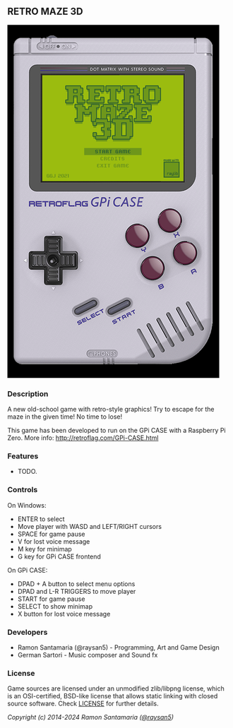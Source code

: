 ## RETRO MAZE 3D

![RETRO MAZE 3D](screenshots/screenshot000.png "RETRO MAZE 3D")

### Description

A new old-school game with retro-style graphics! Try to escape for the maze in the given time! No time to lose!

This game has been developed to run on the GPi CASE with a Raspberry Pi Zero.
More info: http://retroflag.com/GPi-CASE.html

### Features

 - TODO.

### Controls

On Windows:
 - ENTER to select
 - Move player with WASD and LEFT/RIGHT cursors
 - SPACE for game pause
 - V for lost voice message
 - M key for minimap
 - G key for GPi CASE frontend

On GPi CASE:
 - DPAD + A button to select menu options
 - DPAD and L-R TRIGGERS to move player 
 - START for game pause
 - SELECT to show minimap
 - X button for lost voice message
 
### Developers

 - Ramon Santamaria (@raysan5) - Programming, Art and Game Design
 - German Sartori - Music composer and Sound fx

### License

Game sources are licensed under an unmodified zlib/libpng license, which is an OSI-certified, BSD-like license that allows static linking with closed source software. Check [LICENSE](LICENSE) for further details.

*Copyright (c) 2014-2024 Ramon Santamaria ([@raysan5](https://twitter.com/raysan5))*